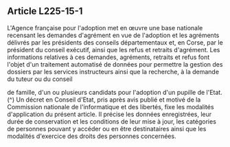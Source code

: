 ## Article L225-15-1

L'Agence française pour l'adoption met en œuvre une base nationale recensant les demandes d'agrément en
vue de l'adoption et les agréments délivrés par les présidents des conseils départementaux et, en Corse, par
le président du conseil exécutif, ainsi que les refus et retraits d'agrément. Les informations relatives à ces
demandes, agréments, retraits et refus font l'objet d'un traitement automatisé de données pour permettre la
gestion des dossiers par les services instructeurs ainsi que la recherche, à la demande du tuteur ou du conseil

de famille, d'un ou plusieurs candidats pour l'adoption d'un pupille de l'Etat. (^)
Un décret en Conseil d'Etat, pris après avis publié et motivé de la Commission nationale de l'informatique et
des libertés, fixe les modalités d'application du présent article. Il précise les données enregistrées, leur durée
de conservation et les conditions de leur mise à jour, les catégories de personnes pouvant y accéder ou en
être destinataires ainsi que les modalités d'exercice des droits des personnes concernées.


